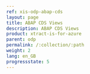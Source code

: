 ```yaml
---
ref: xis-odp-abap-cds
layout: page
title: ABAP CDS Views
description: ABAP CDS Views
product: xtract-is-for-azure
parent: odp
permalink: /:collection/:path
weight: 2
lang: en_GB
progressstate: 5
---
```

